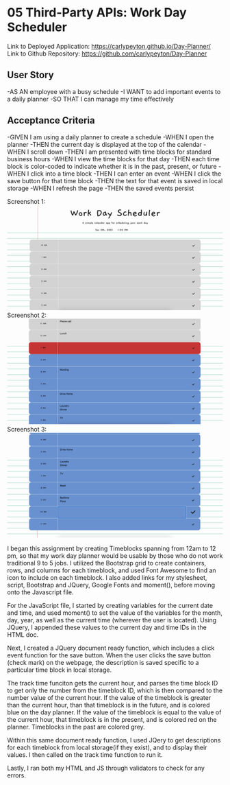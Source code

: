 # 05 Third-Party APIs: Work Day Scheduler

Link to Deployed Application: https://carlypeyton.github.io/Day-Planner/
Link to Github Repository: https://github.com/carlypeyton/Day-Planner

## User Story

-AS AN employee with a busy schedule
-I WANT to add important events to a daily planner
-SO THAT I can manage my time effectively

## Acceptance Criteria
-GIVEN I am using a daily planner to create a schedule
-WHEN I open the planner
-THEN the current day is displayed at the top of the calendar
-WHEN I scroll down
-THEN I am presented with time blocks for standard business hours
-WHEN I view the time blocks for that day
-THEN each time block is color-coded to indicate whether it is in the past, present, or future
-WHEN I click into a time block
-THEN I can enter an event
-WHEN I click the save button for that time block
-THEN the text for that event is saved in local storage
-WHEN I refresh the page
-THEN the saved events persist

Screenshot 1:
<img src = "Screen Shot 2021-01-06 at 1.01.19 PM.png">
Screenshot 2:
<img src = "Screen Shot 2021-01-06 at 1.01.53 PM.png">
Screenshot 3:
<img src = "Screen Shot 2021-01-06 at 1.02.16 PM.png">

I began this assignment by creating Timeblocks spanning from 12am to 12 pm, so that my work day planner would be usable by those who do not work traditional 9 to 5 jobs. I utilized the Bootstrap grid to create containers, rows, and columns for each timeblock, and used Font Awesome to find an icon to include on each timeblock. I also added links for my stylesheet, script, Bootstrap and JQuery, Google Fonts and moment(), before moving onto the Javascript file.

For the JavaScript file, I started by creating variables for the current date and time, and used moment() to set the value of the variables for the month, day, year, as well as the current time (wherever the user is located). Using JQuery, I appended these values to the current day and time IDs in the HTML doc. 

Next, I created a JQuery document ready function, which includes a click event function for the save button. When the user clicks the save button (check mark) on the webpage, the description is saved specific to a particular time block in local storage. 

The track time funciton gets the current hour, and parses the time block ID to get only the number from the timeblock ID, which is then compared to the number value of the current hour. If the value of the timeblock is greater than the current hour, than that timeblock is in the future, and is colored blue on the day planner. If the value of the timeblock is equal to the value of the current hour, that timeblock is in the present, and is colored red on the planner. Timeblocks in the past are colored grey. 

Within this same document ready function, I used JQery to get descriptions for each timeblock from local storage(if they exist), and to display their values. I then called on the track time function to run it. 

Lastly, I ran both my HTML and JS through validators to check for any errors. 
